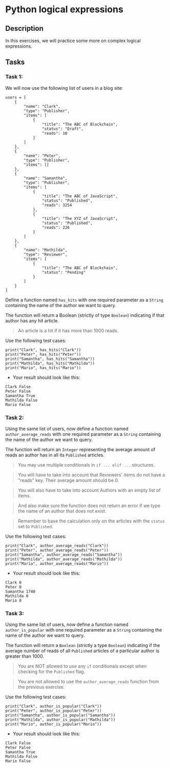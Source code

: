 # Python logical expressions

## Description

In this exercises, we will practice some more on complex logical expressions.

##

## Tasks

###

### Task 1:

We will now use the following list of users in a blog site:

```
users = [
    {
        "name": "Clark",
        "type": "Publisher",
        "items": [
            {
                "title": "The ABC of Blockchain",
                "status": "Draft",
                "reads": 10
            }
        ]
    },
    {
        "name": "Peter",
        "type": "Publisher",
        "items": []
    },
    {
        "name": "Samantha",
        "type": "Publisher",
        "items": [
            {
                "title": "The ABC of JavaScript",
                "status": "Published",
                "reads": 3254
            },
            {
                "title": "The XYZ of JavaScript",
                "status": "Published",
                "reads": 226
            }
        ]
    },
    {
        "name": "Mathilda",
        "type": "Reviewer",
        "items": [
            {
                "title": "The ABC of Blockchain",
                "status": "Pending"
            }
        ]
    }
]
```

Define a function named `has_hits` with one required parameter as a `String` containing the name of the author we want to query.

The function will return a Boolean (strictly of type `Boolean`) indicating if that author has any hit article.

> An article is a hit if it has more than 1000 reads.

Use the following test cases:

```
print("Clark", has_hits("Clark"))
print("Peter", has_hits("Peter"))
print("Samantha", has_hits("Samantha"))
print("Mathilda", has_hits("Mathilda"))
print("Mario", has_hits("Mario"))
```
- Your result should look like this:

```
Clark False
Peter False
Samantha True
Mathilda False
Mario False
```

###

### Task 2:

Using the same list of users, now define a function named `author_average_reads` with one required parameter as a `String` containing the name of the author we want to query.

The function will return an `Integer` representing the average amount of reads an author has in all its `Published` articles.

> You may use multiple conditionals in `if ... elif ...` structures.

> You will have to take into account that Reviewers' items do not have a "reads" key. Their average amount should be 0.

> You will also have to take into account Authors with an empty list of items.

> And also make sure the function does not return an error if we type the name of an author that does not exist.

> Remember to base the calculation only on the articles with the `status` set to `Published`.

Use the following test cases:

```
print("Clark", author_average_reads("Clark"))
print("Peter", author_average_reads("Peter"))
print("Samantha", author_average_reads("Samantha"))
print("Mathilda", author_average_reads("Mathilda"))
print("Mario", author_average_reads("Mario"))
```
- Your result should look like this:

```
Clark 0
Peter 0
Samantha 1740
Mathilda 0
Mario 0
```

###

### Task 3:

Using the same list of users, now define a function named `author_is_popular` with one required parameter as a `String` containing the name of the author we want to query.

The function will return a `Boolean` (strictly a type `Boolean`) indicating if the average number of reads of all `Published` articles of a particular author is greater than 1000.

> You are NOT allowed to use any `if` conditionals except when checking for the `Published` flag.

> You are not allowed to use the `author_average_reads` function from the previous exercise.


Use the following test cases:

```
print("Clark", author_is_popular("Clark"))
print("Peter", author_is_popular("Peter"))
print("Samantha", author_is_popular("Samantha"))
print("Mathilda", author_is_popular("Mathilda"))
print("Mario", author_is_popular("Mario"))
```
- Your result should look like this:

```
Clark False
Peter False
Samantha True
Mathilda False
Mario False
```

